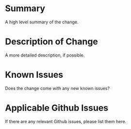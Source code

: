# Summary

A high level summary of the change.

# Description of Change

A more detailed description, if possible.

# Known Issues

Does the change come with any new known issues?

# Applicable Github Issues

If there are any relevant Github issues, please list them here.
